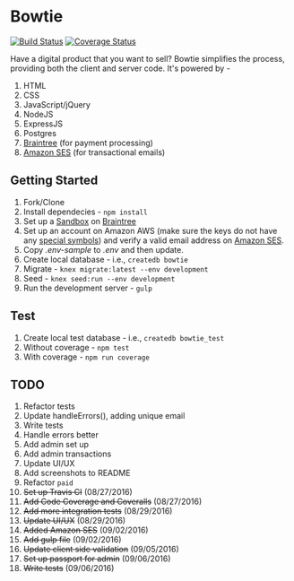 # Bowtie

[![Build Status](https://travis-ci.org/mjhea0/bowtie.svg?branch=master)](https://travis-ci.org/mjhea0/bowtie)
[![Coverage Status](https://coveralls.io/repos/github/mjhea0/bowtie/badge.svg?branch=master)](https://coveralls.io/github/mjhea0/bowtie?branch=master)

Have a digital product that you want to sell? Bowtie simplifies the process, providing both the client and server code. It's powered by -

1. HTML
1. CSS
1. JavaScript/jQuery
1. NodeJS
1. ExpressJS
1. Postgres
1. [Braintree](https://www.braintreepayments.com/) (for payment processing)
1. [Amazon SES](https://aws.amazon.com/ses/) (for transactional emails)

## Getting Started

1. Fork/Clone
1. Install dependecies - `npm install`
1. Set up a [Sandbox](https://sandbox.braintreegateway.com) on [Braintree](https://www.braintreepayments.com/)
1. Set up an account on Amazon AWS (make sure the keys do not have any [special symbols](https://github.com/andris9/nodemailer-ses-transport#warning-about-aws-tokens)) and verify a valid email address on [Amazon SES](https://aws.amazon.com/ses/).
1. Copy *.env-sample* to *.env* and then update.
1. Create local database - i.e., `createdb bowtie`
1. Migrate - `knex migrate:latest --env development`
1. Seed - `knex seed:run --env development`
1. Run the development server - `gulp`

## Test

1. Create local test database - i.e., `createdb bowtie_test`
1. Without coverage - `npm test`
1. With coverage - `npm run coverage`

## TODO

1. Refactor tests
1. Update handleErrors(), adding unique email
1. Write tests
1. Handle errors better
1. Add admin set up
1. Add admin transactions
1. Update UI/UX
1. Add screenshots to README
1. Refactor `paid`
1. ~~Set up Travis CI~~ (08/27/2016)
1. ~~Add Code Coverage and Coveralls~~ (08/27/2016)
1. ~~Add more integration tests~~ (08/29/2016)
1. ~~Update UI/UX~~ (08/29/2016)
1. ~~Added Amazon SES~~ (09/02/2016)
1. ~~Add gulp file~~ (09/02/2016)
1. ~~Update client side validation~~ (09/05/2016)
1. ~~Set up passport for admin~~ (09/06/2016)
1. ~~Write tests~~ (09/06/2016)
